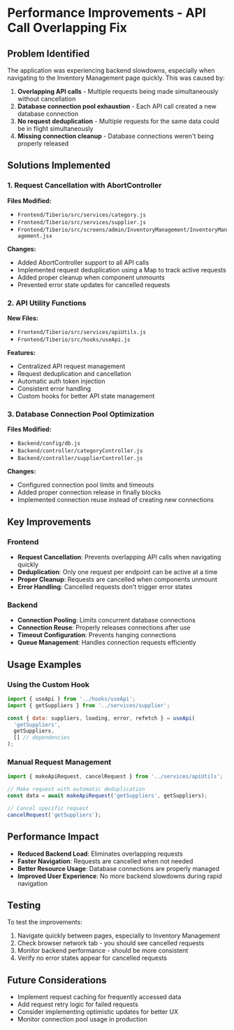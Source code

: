 # Performance Improvements - API Call Overlapping Fix

## Problem Identified

The application was experiencing backend slowdowns, especially when navigating to the Inventory Management page quickly. This was caused by:

1. **Overlapping API calls** - Multiple requests being made simultaneously without cancellation
2. **Database connection pool exhaustion** - Each API call created a new database connection
3. **No request deduplication** - Multiple requests for the same data could be in flight simultaneously
4. **Missing connection cleanup** - Database connections weren't being properly released

## Solutions Implemented

### 1. Request Cancellation with AbortController

**Files Modified:**
- `Frontend/Tiberio/src/services/category.js`
- `Frontend/Tiberio/src/services/supplier.js`
- `Frontend/Tiberio/src/screens/admin/InventoryManagement/InventoryManagement.jsx`

**Changes:**
- Added AbortController support to all API calls
- Implemented request deduplication using a Map to track active requests
- Added proper cleanup when component unmounts
- Prevented error state updates for cancelled requests

### 2. API Utility Functions

**New Files:**
- `Frontend/Tiberio/src/services/apiUtils.js`
- `Frontend/Tiberio/src/hooks/useApi.js`

**Features:**
- Centralized API request management
- Request deduplication and cancellation
- Automatic auth token injection
- Consistent error handling
- Custom hooks for better API state management

### 3. Database Connection Pool Optimization

**Files Modified:**
- `Backend/config/db.js`
- `Backend/controller/categoryController.js`
- `Backend/controller/supplierController.js`

**Changes:**
- Configured connection pool limits and timeouts
- Added proper connection release in finally blocks
- Implemented connection reuse instead of creating new connections

## Key Improvements

### Frontend
- **Request Cancellation**: Prevents overlapping API calls when navigating quickly
- **Deduplication**: Only one request per endpoint can be active at a time
- **Proper Cleanup**: Requests are cancelled when components unmount
- **Error Handling**: Cancelled requests don't trigger error states

### Backend
- **Connection Pooling**: Limits concurrent database connections
- **Connection Reuse**: Properly releases connections after use
- **Timeout Configuration**: Prevents hanging connections
- **Queue Management**: Handles connection requests efficiently

## Usage Examples

### Using the Custom Hook
```javascript
import { useApi } from '../hooks/useApi';
import { getSuppliers } from '../services/supplier';

const { data: suppliers, loading, error, refetch } = useApi(
  'getSuppliers',
  getSuppliers,
  [] // dependencies
);
```

### Manual Request Management
```javascript
import { makeApiRequest, cancelRequest } from '../services/apiUtils';

// Make request with automatic deduplication
const data = await makeApiRequest('getSuppliers', getSuppliers);

// Cancel specific request
cancelRequest('getSuppliers');
```

## Performance Impact

- **Reduced Backend Load**: Eliminates overlapping requests
- **Faster Navigation**: Requests are cancelled when not needed
- **Better Resource Usage**: Database connections are properly managed
- **Improved User Experience**: No more backend slowdowns during rapid navigation

## Testing

To test the improvements:

1. Navigate quickly between pages, especially to Inventory Management
2. Check browser network tab - you should see cancelled requests
3. Monitor backend performance - should be more consistent
4. Verify no error states appear for cancelled requests

## Future Considerations

- Implement request caching for frequently accessed data
- Add request retry logic for failed requests
- Consider implementing optimistic updates for better UX
- Monitor connection pool usage in production
